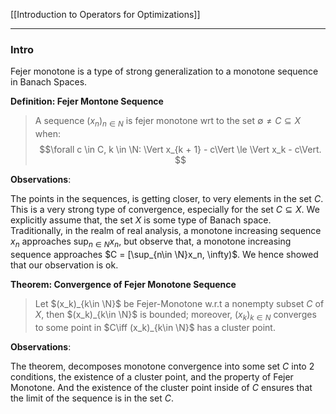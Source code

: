 [[Introduction to Operators for Optimizations]]


---
### **Intro**

Fejer monotone is a type of strong generalization to a monotone sequence in Banach Spaces. 

**Definition: Fejer Montone Sequence**
> A sequence $(x_n)_{n\in N}$ is fejer monotone wrt to the set $\emptyset \neq C \subseteq X$ when: 
> $$\forall c \in C, k \in \N: \Vert x_{k + 1} - c\Vert \le \Vert x_k - c\Vert. $$

**Observations**: 

The points in the sequences, is getting closer, to very elements in the set $C$. This is a very strong type of convergence, especially for the set $C\subseteq X$. We explicitly assume that, the set $X$ is some type of Banach space. Traditionally, in the realm of real analysis, a monotone increasing sequence $x_n$ approaches $\sup_{n\in N}x_n$, but observe that, a monotone increasing sequence approaches $C = [\sup_{n\in \N}x_n, \infty)$. We hence showed that our observation is ok. 

**Theorem: Convergence of Fejer Monotone Sequence**

> Let $(x_k)_{k\in \N}$ be Fejer-Monotone w.r.t a nonempty subset $C$ of $X$, then $(x_k)_{k\in \N}$ is bounded; moreover, $(x_k)_{k\in N}$ converges to some point in $C\iff (x_k)_{k\in \N}$ has a cluster point. 

**Observations**: 

The theorem, decomposes monotone convergence into some set $C$ into 2 conditions, the existence of a cluster point, and the property of Fejer Monotone. And the existence of the cluster point inside of $C$ ensures that the limit of the sequence is in the set $C$. 
